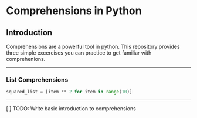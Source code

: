 # Comprehensions in Python

## Introduction
Comprehensions are a powerful tool in python. This repository provides
three simple excercises you can practice to get familiar with comprehenions.

---

### List Comprehensions

```python
squared_list = [item ** 2 for item in range(10)]
```

---
[ ] TODO: Write basic introduction to comprehensions